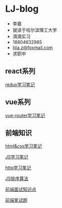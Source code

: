 # LJ-blog

- 李嘉
- 就读于哈尔滨理工大学
- 滴滴实习
- 18804632985
- lijia.z@foxmail.com
- 求职中

## react系列

[redux学习笔记](https://github.com/lj614418910/blog/blob/master/MD/redux.md)

## vue系列
[vue-router学习笔记](https://github.com/lj614418910/blog/blob/master/MD/vue_router.md)

## 前端知识

[html&css学习笔记](https://github.com/lj614418910/blog/blob/master/MD/html_css.md)

[JS学习笔记](https://github.com/lj614418910/blog/blob/master/MD/js.md)

[http学习笔记](https://github.com/lj614418910/blog/blob/master/MD/http.md)

[JS排序算法](https://github.com/lj614418910/blog/blob/master/MD/js_algorithm.md)

[前端面试知识点](https://github.com/lj614418910/blog/blob/master/MD/interview.md)

[前端笔试题](https://github.com/lj614418910/blog/blob/master/MD/written_examination.md)
